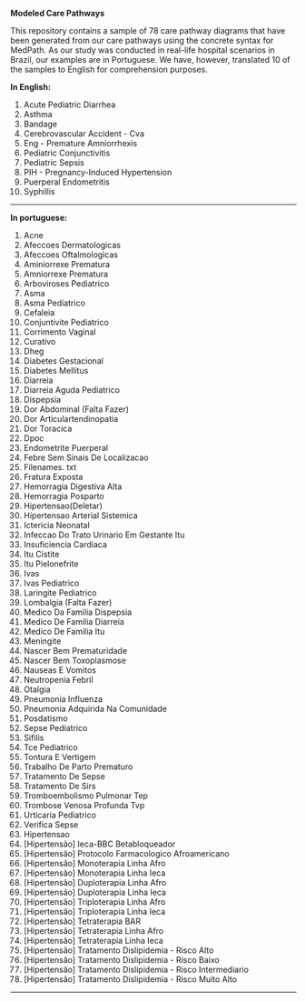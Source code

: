 **Modeled Care Pathways**

This repository contains a sample of 78 care pathway diagrams that have been generated from our care pathways using the concrete syntax for MedPath. As our study was conducted in real-life hospital scenarios in Brazil, our examples are in Portuguese. We have, however, translated 10 of the samples to English for comprehension purposes. 

**In English:**
1. Acute Pediatric Diarrhea 
2. Asthma 
3. Bandage 
4. Cerebrovascular Accident - Cva 
5. Eng - Premature Amniorrhexis 
6. Pediatric Conjunctivitis 
7. Pediatric Sepsis 
8. PIH - Pregnancy-Induced Hypertension 
9. Puerperal Endometritis 
10. Syphillis
__________________________________________________
**In portuguese:**
1. Acne
2. Afeccoes Dermatologicas
3. Afeccoes Oftalmologicas
4. Aminiorrexe Prematura
5. Amniorrexe Prematura
6. Arboviroses Pediatrico
7. Asma
8. Asma Pediatrico
9. Cefaleia
10. Conjuntivite Pediatrico
11. Corrimento Vaginal
12. Curativo
13. Dheg
14. Diabetes Gestacional
15. Diabetes Mellitus
16. Diarreia
17. Diarreia Aguda Pediatrico
18. Dispepsia
19. Dor Abdominal (Falta Fazer)
20. Dor Articulartendinopatia
21. Dor Toracica
22. Dpoc
23. Endometrite Puerperal
24. Febre Sem Sinais De Localizacao
25. Filenames. txt
26. Fratura Exposta
27. Hemorragia Digestiva Alta
28. Hemorragia Posparto
29. Hipertensao(Deletar)
30. Hipertensao Arterial Sistemica
31. Ictericia Neonatal
32. Infeccao Do Trato Urinario Em Gestante Itu
33. Insuficiencia Cardiaca
34. Itu  Cistite
35. Itu  Pielonefrite
36. Ivas
37. Ivas Pediatrico
38. Laringite Pediatrico
39. Lombalgia (Falta Fazer)
40. Medico Da Familia Dispepsia
41. Medico De Familia Diarreia
42. Medico De Familia Itu
43. Meningite
44. Nascer Bem Prematuridade
45. Nascer Bem Toxoplasmose
46. Nauseas E Vomitos
47. Neutropenia Febril
48. Otalgia
49. Pneumonia  Influenza
50. Pneumonia Adquirida Na Comunidade
51. Posdatismo
52. Sepse Pediatrico
53. Sifilis
54. Tce Pediatrico
55. Tontura E Vertigem
56. Trabalho De Parto Prematuro
57. Tratamento De Sepse
58. Tratamento De Sirs
59. Tromboembolismo Pulmonar Tep
60. Trombose Venosa Profunda Tvp
61. Urticaria Pediatrico
62. Verifica Sepse
63. Hipertensao
64. [Hipertensão] Ieca-BBC Betabloqueador
65. [Hipertensão] Protocolo Farmacologico Afroamericano
66. [Hipertensão] Monoterapia Linha Afro
67. [Hipertensão] Monoterapia Linha Ieca
68. [Hipertensão] Duploterapia Linha Afro
69. [Hipertensão] Duploterapia Linha Ieca
70. [Hipertensão] Triploterapia Linha Afro
71. [Hipertensão] Triploterapia Linha Ieca
72. [Hipertensão] Tetraterapia BAR
73. [Hipertensão] Tetraterapia Linha Afro
74. [Hipertensão] Tetraterapia Linha Ieca
75. [Hipertensão] Tratamento Dislipidemia - Risco Alto
76. [Hipertensão] Tratamento Dislipidemia - Risco Baixo
77. [Hipertensão] Tratamento Dislipidemia - Risco Intermediario
78. [Hipertensão] Tratamento Dislipidemia - Risco Muito Alto
______________________________________________________
